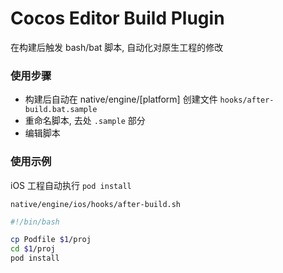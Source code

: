 
# Cocos Editor Build Plugin 

在构建后触发 bash/bat 脚本, 自动化对原生工程的修改

### 使用步骤

- 构建后自动在 native/engine/[platform] 创建文件 `hooks/after-build.bat.sample`
- 重命名脚本, 去处 `.sample` 部分
- 编辑脚本

### 使用示例

iOS 工程自动执行 `pod install`

`native/engine/ios/hooks/after-build.sh`
```bash
#!/bin/bash

cp Podfile $1/proj
cd $1/proj
pod install
```
